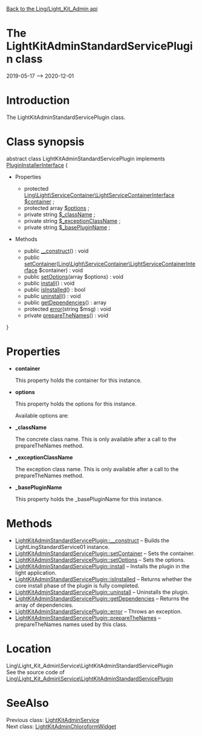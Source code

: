 [Back to the Ling/Light_Kit_Admin api](https://github.com/lingtalfi/Light_Kit_Admin/blob/master/doc/api/Ling/Light_Kit_Admin.md)



The LightKitAdminStandardServicePlugin class
================
2019-05-17 --> 2020-12-01






Introduction
============

The LightKitAdminStandardServicePlugin class.



Class synopsis
==============


abstract class <span class="pl-k">LightKitAdminStandardServicePlugin</span> implements [PluginInstallerInterface](https://github.com/lingtalfi/Light_PluginInstaller/blob/master/doc/api/Ling/Light_PluginInstaller/PluginInstaller/PluginInstallerInterface.md) {

- Properties
    - protected [Ling\Light\ServiceContainer\LightServiceContainerInterface](https://github.com/lingtalfi/Light/blob/master/doc/api/Ling/Light/ServiceContainer/LightServiceContainerInterface.md) [$container](#property-container) ;
    - protected array [$options](#property-options) ;
    - private string [$_className](#property-_className) ;
    - private string [$_exceptionClassName](#property-_exceptionClassName) ;
    - private string [$_basePluginName](#property-_basePluginName) ;

- Methods
    - public [__construct](https://github.com/lingtalfi/Light_Kit_Admin/blob/master/doc/api/Ling/Light_Kit_Admin/Service/LightKitAdminStandardServicePlugin/__construct.md)() : void
    - public [setContainer](https://github.com/lingtalfi/Light_Kit_Admin/blob/master/doc/api/Ling/Light_Kit_Admin/Service/LightKitAdminStandardServicePlugin/setContainer.md)([Ling\Light\ServiceContainer\LightServiceContainerInterface](https://github.com/lingtalfi/Light/blob/master/doc/api/Ling/Light/ServiceContainer/LightServiceContainerInterface.md) $container) : void
    - public [setOptions](https://github.com/lingtalfi/Light_Kit_Admin/blob/master/doc/api/Ling/Light_Kit_Admin/Service/LightKitAdminStandardServicePlugin/setOptions.md)(array $options) : void
    - public [install](https://github.com/lingtalfi/Light_Kit_Admin/blob/master/doc/api/Ling/Light_Kit_Admin/Service/LightKitAdminStandardServicePlugin/install.md)() : void
    - public [isInstalled](https://github.com/lingtalfi/Light_Kit_Admin/blob/master/doc/api/Ling/Light_Kit_Admin/Service/LightKitAdminStandardServicePlugin/isInstalled.md)() : bool
    - public [uninstall](https://github.com/lingtalfi/Light_Kit_Admin/blob/master/doc/api/Ling/Light_Kit_Admin/Service/LightKitAdminStandardServicePlugin/uninstall.md)() : void
    - public [getDependencies](https://github.com/lingtalfi/Light_Kit_Admin/blob/master/doc/api/Ling/Light_Kit_Admin/Service/LightKitAdminStandardServicePlugin/getDependencies.md)() : array
    - protected [error](https://github.com/lingtalfi/Light_Kit_Admin/blob/master/doc/api/Ling/Light_Kit_Admin/Service/LightKitAdminStandardServicePlugin/error.md)(string $msg) : void
    - private [prepareTheNames](https://github.com/lingtalfi/Light_Kit_Admin/blob/master/doc/api/Ling/Light_Kit_Admin/Service/LightKitAdminStandardServicePlugin/prepareTheNames.md)() : void

}




Properties
=============

- <span id="property-container"><b>container</b></span>

    This property holds the container for this instance.
    
    

- <span id="property-options"><b>options</b></span>

    This property holds the options for this instance.
    
    Available options are:
    
    

- <span id="property-_className"><b>_className</b></span>

    The concrete class name.
    This is only available after a call to the prepareTheNames method.
    
    

- <span id="property-_exceptionClassName"><b>_exceptionClassName</b></span>

    The exception class name.
    This is only available after a call to the prepareTheNames method.
    
    

- <span id="property-_basePluginName"><b>_basePluginName</b></span>

    This property holds the _basePluginName for this instance.
    
    



Methods
==============

- [LightKitAdminStandardServicePlugin::__construct](https://github.com/lingtalfi/Light_Kit_Admin/blob/master/doc/api/Ling/Light_Kit_Admin/Service/LightKitAdminStandardServicePlugin/__construct.md) &ndash; Builds the LightLingStandardService01 instance.
- [LightKitAdminStandardServicePlugin::setContainer](https://github.com/lingtalfi/Light_Kit_Admin/blob/master/doc/api/Ling/Light_Kit_Admin/Service/LightKitAdminStandardServicePlugin/setContainer.md) &ndash; Sets the container.
- [LightKitAdminStandardServicePlugin::setOptions](https://github.com/lingtalfi/Light_Kit_Admin/blob/master/doc/api/Ling/Light_Kit_Admin/Service/LightKitAdminStandardServicePlugin/setOptions.md) &ndash; Sets the options.
- [LightKitAdminStandardServicePlugin::install](https://github.com/lingtalfi/Light_Kit_Admin/blob/master/doc/api/Ling/Light_Kit_Admin/Service/LightKitAdminStandardServicePlugin/install.md) &ndash; Installs the plugin in the light application.
- [LightKitAdminStandardServicePlugin::isInstalled](https://github.com/lingtalfi/Light_Kit_Admin/blob/master/doc/api/Ling/Light_Kit_Admin/Service/LightKitAdminStandardServicePlugin/isInstalled.md) &ndash; Returns whether the core install phase of the plugin is fully completed.
- [LightKitAdminStandardServicePlugin::uninstall](https://github.com/lingtalfi/Light_Kit_Admin/blob/master/doc/api/Ling/Light_Kit_Admin/Service/LightKitAdminStandardServicePlugin/uninstall.md) &ndash; Uninstalls the plugin.
- [LightKitAdminStandardServicePlugin::getDependencies](https://github.com/lingtalfi/Light_Kit_Admin/blob/master/doc/api/Ling/Light_Kit_Admin/Service/LightKitAdminStandardServicePlugin/getDependencies.md) &ndash; Returns the array of dependencies.
- [LightKitAdminStandardServicePlugin::error](https://github.com/lingtalfi/Light_Kit_Admin/blob/master/doc/api/Ling/Light_Kit_Admin/Service/LightKitAdminStandardServicePlugin/error.md) &ndash; Throws an exception.
- [LightKitAdminStandardServicePlugin::prepareTheNames](https://github.com/lingtalfi/Light_Kit_Admin/blob/master/doc/api/Ling/Light_Kit_Admin/Service/LightKitAdminStandardServicePlugin/prepareTheNames.md) &ndash; prepareTheNames names used by this class.





Location
=============
Ling\Light_Kit_Admin\Service\LightKitAdminStandardServicePlugin<br>
See the source code of [Ling\Light_Kit_Admin\Service\LightKitAdminStandardServicePlugin](https://github.com/lingtalfi/Light_Kit_Admin/blob/master/Service/LightKitAdminStandardServicePlugin.php)



SeeAlso
==============
Previous class: [LightKitAdminService](https://github.com/lingtalfi/Light_Kit_Admin/blob/master/doc/api/Ling/Light_Kit_Admin/Service/LightKitAdminService.md)<br>Next class: [LightKitAdminChloroformWidget](https://github.com/lingtalfi/Light_Kit_Admin/blob/master/doc/api/Ling/Light_Kit_Admin/Widget/Picasso/LightKitAdminChloroformWidget.md)<br>
